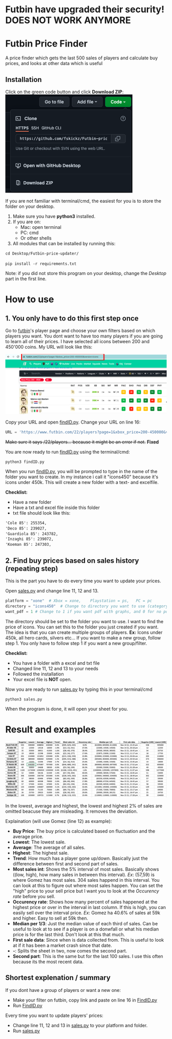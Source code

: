 # Futbin have upgraded their security! DOES NOT WORK ANYMORE

# Futbin Price Finder
A price finder which gets the last 500 sales of players and calculate buy prices, and looks at other data which is useful

## Installation
Click on the green code button and click **Download ZIP**:
![](/fig/instruct.png)

If you are not familiar with terminal/cmd, the easiest for you is to store the folder on your desktop.

1. Make sure you have **python3** installed.
2. If you are on:
    * Mac: open terminal
    * PC: cmd
    * Or other shells
3. All modules that can be installed by running this:
```console
cd Desktop/Futbin-price-updater/

pip install -r requirements.txt
```
Note: if you did not store this program on your desktop, change the *Desktop* part in the first line.


# How to use
## 1. You only have to do this first step once
Go to [futbin](https://www.futbin.com/22/players)'s player page and choose your own filters based on which players you want. You dont want to have too many players if you are going to learn all of their prices. I have selected all icons between 200 and 450'000 coins. My URL will look like this:

![Players page](fig/Futbinlink.png)

Copy your URL and open [findID.py](findID.py). Change your URL on line 16:
```python
URL = 'https://www.futbin.com/22/players?page=1&xbox_price=200-450000&version=icons'
```
~~Make sure it says /22/players... because it might be an error if not.~~ **Fixed**

You are now ready to run [findID.py](findID.py) using the terminal/cmd:
```console
python3 findID.py
```
When you run [findID.py](findID.py), you will be prompted to type in the name of the folder you want to create. In my instance i call it "icons450" because it's icons under 450k. This will create a new folder with a text- and excelfile. 

**Checklist:**
* Have a new folder
* Have a txt and excel file inside this folder
* txt file should look like this:
```txt
'Cole 85': 255354,
'Deco 85': 239027,
'Guardiola 85': 243782,
'Inzaghi 85': 239072,
'Koeman 85': 247303,
```

## 2. Find buy prices based on sales history (repeating step)
This is the part you have to do every time you want to update your prices.

Open [sales.py](sales.py) and change line 11, 12 and 13.
```python
platform = "xone"  # Xbox = xone,    Playstation = ps,   PC = pc
directory = "icons450"  # Change to directory you want to use (category)
want_pdf = 1 # Change to 1 if you want pdf with graphs, and 0 for no pdf
```
The directory should be set to the folder you want to use. I want to find the price of icons. You can set this to the folder you just created if you want. The idea is that you can create multiple groups of players. **Ex:** Icons under 450k, all hero cards, silvers etc... If you want to make a new group, follow step 1. You only have to follow step 1 if you want a new group/filter.

**Checklist:**
* You have a folder with a excel and txt file
* Changed line 11, 12 and 13 to your needs
* Followed the installation
* Your excel file is **NOT** open.

Now you are ready to run [sales.py](sales.py) by typing this in your terminal/cmd
```console
python3 sales.py
```

When the program is done, it will open your sheet for you.

# Result and examples
![Sheet](fig/explainsheet2.png)

In the lowest, average and highest, the lowest and highest 2% of sales are omitted beacuse they are misleading. It removes the deviation.

Explaination (will use Gomez (line 12) as example):
* **Buy Price**: The buy price is calculated based on fluctuation and the average price.
* **Lowest**: The lowest sale.
* **Average**: The average of all sales.
* **Highest**: The highest sale.
* **Trend**: How much has a player gone up/down. Basically just the difference between first and second part of sales.
* **Most sales int**: Shows the 5% interval of most sales. Basically shows ((low, high), how many sales in between this interval). *Ex*: (57,59) is where Gomez has most sales. 304 sales happend in this interval. You can look at this to figure out where most sales happen. You can set the "high" price to your sell price but I want you to look at the *Occurency rate* before you sell.
* **Occurency rate**: Shows how many percent of sales happened at the highest price or over in the interval in last column. If this is high, you can easily sell over the interval price. *Ex*: Gomez ha 40.6% of sales at 59k and higher. Easy to sell at 59k then.
* **Median per 1/3**: Just the median value of each third of sales. Can be useful to look at to see if a player is on a donwfall or what his median price is for the last third. Don't look at this that much.
* **First sale data**: Since when is data collected from. This is useful to look at if it has been a market crash since that date.
* **-**: Splits the sheet in two, now comes the second part.
* **Second part**: This is the same but for the last 100 sales. I use this often because its the most recent data.

## Shortest explenation / summary
If you dont have a group of players or want a new one:
* Make your filter on futbin, copy link and paste on line 16 in [FindID.py](findID.py)
* Run [FindID.py](findID.py)

Every time you want to update players' prices:
* Change line 11, 12 and 13 in [sales.py](sales.py) to your platform and folder.
*  Run [sales.py](sales.py)
